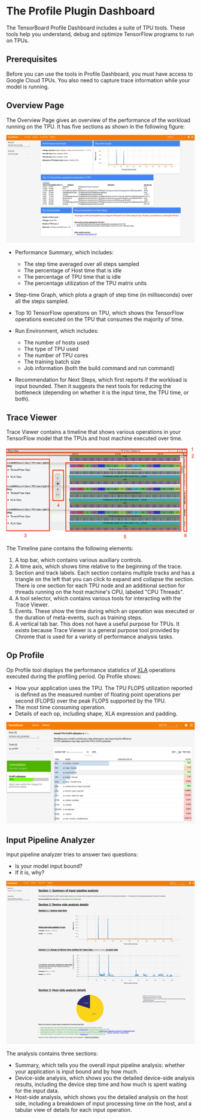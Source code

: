# The Profile Plugin Dashboard

The TensorBoard Profile Dashboard includes a suite of TPU tools. These
tools help you understand, debug and optimize TensorFlow programs to run on
TPUs.

## Prerequisites

Before you can use the tools in Profile Dashboard, you must have access to
Google Cloud TPUs. You also need to capture trace information while your model
is running.

## Overview Page

The Overview Page gives an overview of the performance of the workload
running on the TPU. It has five sections as shown in the following figure:

![Overview Page](docs/overview-page.png)

  * Performance Summary, which includes:

    - The step time averaged over all steps sampled
    - The percentage of Host time that is idle
    - The percentage of TPU time that is idle
    - The percentage utilization of the TPU matrix units

  * Step-time Graph, which plots a graph of step time (in milliseconds) over
  all the steps sampled.

  * Top 10 TensorFlow operations on TPU, which shows the TensorFlow operations
  executed on the TPU that consumes the majority of time.

  * Run Environment, which includes:

    - The number of hosts used
    - The type of TPU used
    - The number of TPU cores
    - The training batch size
    - Job information (both the build command and run command)

  * Recommendation for Next Steps, which first reports if the workload is
    input bounded. Then it suggests the next tools for reducing the bottleneck
    (depending on whether it is the input time, the TPU time, or both).

## Trace Viewer

Trace Viewer contains a timeline that shows various operations in your
TensorFlow model that the TPUs and host machine executed over time.

![Trace Viewer](docs/trace-viewer.png)

The Timeline pane contains the following elements:

  1. A top bar, which contains various auxiliary controls.
  1. A time axis, which shows time relative to the beginning of the trace.
  1. Section and track labels. Each section contains multiple tracks and
  has a triangle on the left that you can click to expand and collapse the
  section. There is one section for each TPU node and an additional section
  for threads running on the host machine's CPU, labeled "CPU Threads".
  1. A tool selector, which contains various tools for interacting with the
  Trace Viewer.
  1. Events. These show the time during which an operation was
  executed or the duration of meta-events, such as training steps.
  1. A vertical tab bar. This does not have a useful purpose for TPUs. It exists
  because Trace Viewer is a general purpose tool provided by Chrome that is used
  for a variety of performance analysis tasks. 

## Op Profile

Op Profile tool displays the performance statistics of
[XLA](https://www.tensorflow.org/performance/xla) operations executed during
the profiling period. Op Profile shows:

  * How your application uses the TPU. The TPU FLOPS utilization reported is
    defined as the measured number of floating point operations per second
    (FLOPS) over the peak FLOPS supported by the TPU.
  * The most time consuming operation.
  * Details of each op, including shape, XLA expression and padding.

![Op Profile](docs/op-profile.png)

## Input Pipeline Analyzer

Input pipeline analyzer tries to answer two questions:

  * Is your model input bound?
  * If it is, why?

![Input Pipeline](docs/input-pipeline.png)

The analysis contains three sections:
  * Summary, which tells you the overall input pipeline analysis: whether
  your application is input bound and by how much.
  * Device-side analysis, which shows you the detailed device-side analysis
  results, including the device step time and how much is spent waiting for
  the input data.
  * Host-side analysis, which shows you the detailed analysis on the host side,
  including a breakdown of input processing time on the host, and a tabular
  view of details for each input operation.
